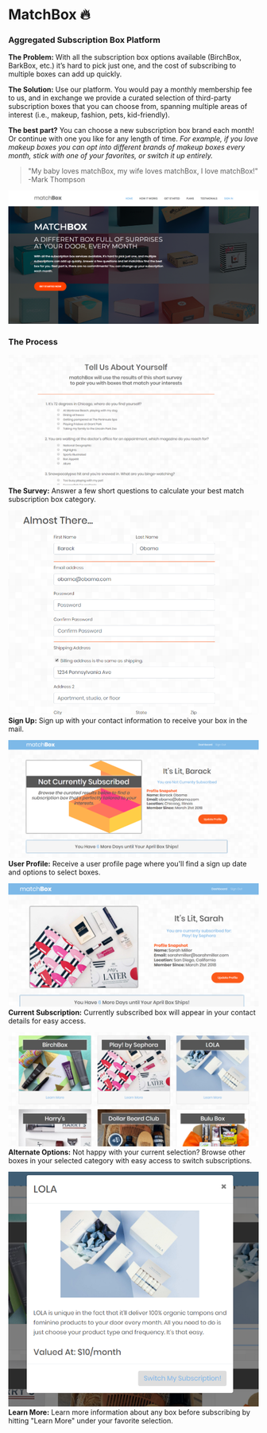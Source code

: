 # MatchBox :fire:

### Aggregated Subscription Box Platform

**The Problem:** With all the subscription box options available (BirchBox, BarkBox, etc.) it’s hard to pick just one, and the cost of subscribing to multiple boxes can add up quickly.

**The Solution:** Use our platform. You would pay a monthly membership fee to us, and in exchange we provide a curated selection of third-party subscription boxes that you can choose from, spanning multiple areas of interest (i.e., makeup, fashion, pets, kid-friendly). 

**The best part?** You can choose a new subscription box brand each month! Or continue with one you like for any length of time. 
_For example, if you love makeup boxes you can opt into different brands of makeup boxes every month, stick with one of your favorites, or switch it up entirely._







>"My baby loves matchBox, my wife loves matchBox, I love matchBox!" -Mark Thompson








![matchBox Landing Page](./public/assets/img/matchBoxLandingPage.png)

### The Process

![survey Page](./public/assets/img/readme/survey.PNG)
**The Survey:** Answer a few short questions to calculate your best match subscription box category.

![sign up Page](./public/assets/img/readme/signup.PNG)
**Sign Up:** Sign up with your contact information to receive your box in the mail.

![Choose a Box Page](./public/assets/img/readme/choosebox.PNG)
**User Profile:** Receive a user profile page where you'll find a sign up date and options to select boxes.

![User Dashboard with box selected](./public/assets/img/readme/dashboard.PNG)
**Current Subscription:** Currently subscribed box will appear in your contact details for easy access.

![Box Choices Available in Category](./public/assets/img/readme/boxes.PNG)
**Alternate Options:** Not happy with your current selection? Browse other boxes in your selected category with easy access to switch subscriptions.

![Learn More Screen](./public/assets/img/readme/learn.PNG)
**Learn More:** Learn more information about any box before subscribing by hitting "Learn More" under your favorite selection.